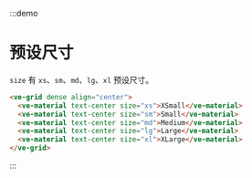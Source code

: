 :::demo

# 预设尺寸

`size` 有 `xs`、`sm`、`md`、`lg`、`xl` 预设尺寸。

```html
<ve-grid dense align="center">
  <ve-material text-center size="xs">XSmall</ve-material>
  <ve-material text-center size="sm">Small</ve-material>
  <ve-material text-center size="md">Medium</ve-material>
  <ve-material text-center size="lg">Large</ve-material>
  <ve-material text-center size="xl">XLarge</ve-material>
</ve-grid>
```

:::
